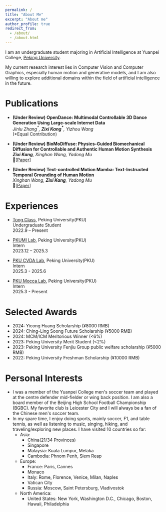 ```yaml
---
permalink: /
title: "About Me"
excerpt: "About me"
author_profile: true
redirect_from: 
  - /about/
  - /about.html
---
```

I am an undergraduate student majoring in Artificial Intelligence at Yuanpei College, [Peking University](https://english.pku.edu.cn/). 


My current research interest lies in Computer Vision and Computer Graphics, especially human motion and generative models, and I am also willing to explore additional domains within the field of artificial intelligence in the future.

Publications
======
- **(Under Review) OpenDance: Multimodal Controllable 3D Dance Generation Using Large-scale Internet Data**
  <br/>
  _Jinlu Zhang$^{*}$, **Zixi Kang$^{*}$**, Yizhou Wang_
  <br/>
    (*Equal Contribution)

- **(Under Review) BioMoDiffuse: Physics-Guided Biomechanical Diffusion for Controllable and Authentic Human Motion Synthesis**
  <br/>
  _**Zixi Kang**, Xinghan Wang, Yadong Mu_
  <br/>
    📄[[Paper](https://arxiv.org/abs/2503.06151)]

- **(Under Review) Text-controlled Motion Mamba: Text-Instructed Temporal Grounding of Human Motion**
  <br/>
  _Xinghan Wang, **Zixi Kang**, Yadong Mu_
  <br/>
    📄[[Paper](https://arxiv.org/abs/2404.11375)]


Experiences
======
- [Tong Class](https://tongclass.ac.cn/about/), Peking University(PKU)
  <br/>
  Undergraduate Student 
  <br/>
  2022.9 – Present

- [PKUMI Lab](http://www.muyadong.com/index.html), Peking University(PKU)
  <br/>
  Intern 
  <br/>
  2023.12 – 2025.3

- [PKU CVDA Lab](https://cfcs.pku.edu.cn/english/research/researchlabs/237028.htm), Peking University(PKU)
  <br/>
  Intern 
  <br/>
  2025.3 - 2025.6

- [PKU Mocca Lab](https://libliu.info/), Peking University(PKU)
  <br/>
  Intern 
  <br/>
  2025.3 - Present

Selected Awards
======
- 2024: Yicong Huang Scholarship (¥8000 RMB)
- 2024: Ching-Ling Soong Future Scholarship (¥5000 RMB)
- 2024: MCM/ICM Meritorious Winner (<6%)
- 2023: Peking University Merit Student (<2%)
- 2023: Peking University Fenjiu Group public welfare scholarship (¥5000 RMB)
- 2022: Peking University Freshman Scholarship (¥10000 RMB)

Personal Interests
======
- I was a member of the Yuanpei College men's soccer team and played at the centre defender mid-fielder or wing back position. I am also a board member of the Beijing High School Football Championship (BGBC). My favorite club is Leicester City and I will always be a fan of the Chinese men's soccer team.
- In my spare time, I enjoy doing sports, mainly soccer, F1, and table tennis, as well as listening to music, singing, hiking, and traveling/exploring new places. I have visited 10 countries so far:
  - Asia: 
    - China(21/34 Provinces)
    - Singapore
    - Malaysia: Kuala Lumpur, Melaka
    - Cambodia: Phnom Penh, Siem Reap
  - Europe:
    - France: Paris, Cannes
    - Monaco
    - Italy: Rome, Florence, Venice, Milan, Naples
    - Vatican City
    - Russia: Moscow, Saint Petersburg, Vladivostok
  - North America:
    - United States: New York, Washington D.C., Chicago, Boston, Hawaii, Philadelphia

<script type="text/javascript" id="clstr_globe" src="//clustrmaps.com/globe.js?d=3TWJXhDA5vbrmRJyNYU26EBBSJcfUstPGQkRHit4PMk"></script>